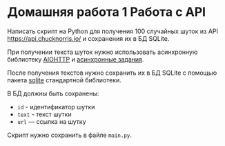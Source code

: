 # Домашняя работа 1 Работа с API

Написать скрипт на Python для получения 100 случайных шуток из API https://api.chucknorris.io/ и сохранения их в БД SQLite.

При получении текста шуток нужно использовать асинхронную библиотеку [AIOHTTP](https://docs.aiohttp.org/en/stable/) и [асинхронные задания](https://docs.python.org/3/library/asyncio-task.html#creating-tasks).

После получения текстов нужно сохранить их в БД SQLite с помощью пакета [sqlite](https://docs.python.org/3/library/sqlite3.html) стандартной библиотеки.

В БД должны быть сохранены:
- `id` - идентификатор шутки
- `text` - текст шутки
- `url` — ссылка на шутку

Скрипт нужно сохранить в файле `main.py`.
